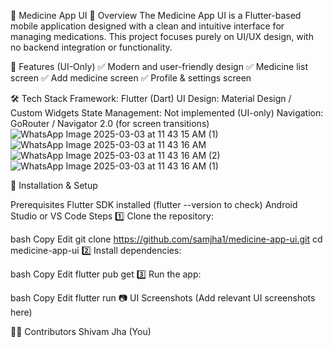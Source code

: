 📱 Medicine App UI
🚀 Overview
The Medicine App UI is a Flutter-based mobile application designed with a clean and intuitive interface for managing medications. This project focuses purely on UI/UX design, with no backend integration or functionality.

🎨 Features (UI-Only)
✅ Modern and user-friendly design
✅ Medicine list screen
✅ Add medicine screen
✅ Profile & settings screen

🛠️ Tech Stack
Framework: Flutter (Dart)
UI Design: Material Design / Custom Widgets
State Management: Not implemented (UI-only)
Navigation: GoRouter / Navigator 2.0 (for screen transitions)
![WhatsApp Image 2025-03-03 at 11 43 15 AM (1)](https://github.com/user-attachments/assets/64c98ea1-4604-4313-b236-1fc9c5f80648)
![WhatsApp Image 2025-03-03 at 11 43 16 AM](https://github.com/user-attachments/assets/9b3e901f-b2db-4cc9-a07d-e10f1ca6da76)
![WhatsApp Image 2025-03-03 at 11 43 16 AM (2)](https://github.com/user-attachments/assets/2477d8de-6e8b-4180-9fa7-35c04576718f)
![WhatsApp Image 2025-03-03 at 11 43 16 AM (1)](https://github.com/user-attachments/assets/9d06088d-79bf-49cb-9a20-0e6645b4ae5e)



🔧 Installation & Setup

Prerequisites
Flutter SDK installed (flutter --version to check)
Android Studio or VS Code
Steps
1️⃣ Clone the repository:

bash
Copy
Edit
git clone https://github.com/samjha1/medicine-app-ui.git
cd medicine-app-ui
2️⃣ Install dependencies:

bash
Copy
Edit
flutter pub get
3️⃣ Run the app:

bash
Copy
Edit
flutter run
📷 UI Screenshots
(Add relevant UI screenshots here)

👨‍💻 Contributors
Shivam Jha (You)
